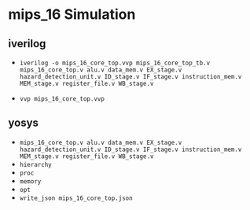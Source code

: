 # mips_16 Simulation

## iverilog
* `iverilog -o mips_16_core_top.vvp mips_16_core_top_tb.v mips_16_core_top.v alu.v data_mem.v EX_stage.v hazard_detection_unit.v ID_stage.v IF_stage.v instruction_mem.v MEM_stage.v register_file.v WB_stage.v `

* `vvp mips_16_core_top.vvp`

## yosys
* `mips_16_core_top.v alu.v data_mem.v EX_stage.v hazard_detection_unit.v ID_stage.v IF_stage.v instruction_mem.v MEM_stage.v register_file.v WB_stage.v`
* `hierarchy`
* `proc`
* `memory`
* `opt`
* `write_json mips_16_core_top.json`
